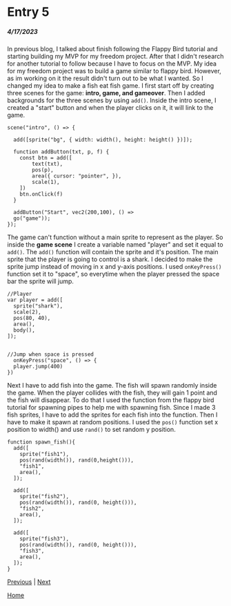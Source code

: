 # Entry 5
##### 4/17/2023

In previous blog, I talked about finish following the Flappy Bird tutorial and starting building my MVP for my freedom project. After that I didn't research for another tutorial to follow because I have to focus on the MVP. My idea for my freedom project was to build a game similar to flappy bird. However, as im working on it the result didn't turn out to be what I wanted. So I changed my idea to make a fish eat fish game. I first start off by creating three scenes for the game: **intro, game, and gameover**. Then I added backgrounds for the three scenes by using `add()`. Inside the intro scene, I created a "start" button and when the player clicks on it, it will link to the game.
```JS
scene("intro", () => {

  add([sprite("bg", { width: width(), height: height() })]);
  
  function addButton(txt, p, f) {
  	const btn = add([
  		text(txt),
  		pos(p),
  		area({ cursor: "pointer", }),
  		scale(1),
  	])
  	btn.onClick(f)
  }
  
  addButton("Start", vec2(200,100), () => 
  go("game"));
});
```
The game can't function without a main sprite to represent as the player. So inside the **game scene** I create a variable named "player" and set it equal to `add()`. The `add()` function will contain the sprite and it's position. The main sprite that the player is going to control is a shark. I decided to make the sprite jump instead of moving in x and y-axis positions. I used `onKeyPress()` function set it to "space", so everytime when the player pressed the space bar the sprite will jump.
```JS
//Player
var player = add([
  sprite("shark"),
  scale(2),
  pos(80, 40),
  area(),
  body(),
]);

  
//Jump when space is pressed
  onKeyPress("space", () => {
  player.jump(400)
})
```
Next I have to add fish into the game. The fish will spawn randomly inside the game. When the player collides with the fish, they will gain 1 point and the fish will disappear. To do that I used the function from the flappy bird tutorial for spawning pipes to help me with spawning fish. Since I made 3 fish sprites, I have to add the sprites for each fish into the function. Then I have to make it spawn at random positions. I used the `pos()` function set x position to width() and use `rand()` to set random y position. 
```JS
function spawn_fish(){
  add([
    sprite("fish1"),
    pos(rand(width()), rand(0,height())),
    "fish1",
    area(),
  ]);

  add([
    sprite("fish2"),
    pos(rand(width()), rand(0, height())),
    "fish2",
    area(),
  ]);

  add([
    sprite("fish3"),
    pos(rand(width()), rand(0, height())),
    "fish3",
    area(),
  ]);
}
```








[Previous](entry04.md) | [Next](entry06.md)

[Home](../README.md)
